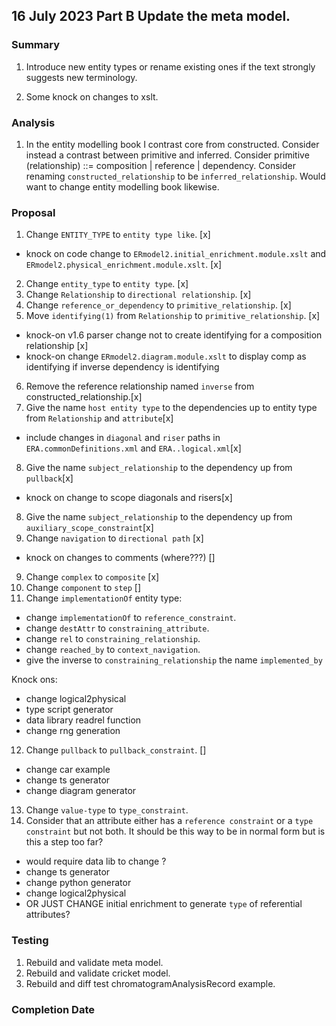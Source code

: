 
## 16 July 2023 Part B Update the meta model.

### Summary  
1. Introduce new entity types or rename existing ones if the text strongly suggests new terminology. 

2. Some knock on changes to xslt.

### Analysis
1. In the entity modelling book I contrast core from constructed. Consider instead a contrast between primitive and inferred.
Consider primitive (relationship) ::= composition | reference | dependency. 
Consider renaming `constructed_relationship` to be `inferred_relationship`.
Would want to change entity modelling book likewise.   

### Proposal

1. Change `ENTITY_TYPE` to `entity type like`. [x]
- knock on code change to `ERmodel2.initial_enrichment.module.xslt` and `ERmodel2.physical_enrichment.module.xslt`. [x]

2. Change `entity_type` to `entity type`. [x]
3. Change `Relationship` to `directional relationship`. [x]
4. Change `reference_or_dependency` to `primitive_relationship`. [x]
5. Move `identifying(1)` from `Relationship` to `primitive_relationship`. [x]
- knock-on v1.6 parser change not to create identifying for a composition relationship [x]
- knock-on change `ERmodel2.diagram.module.xslt` to display comp as identifying if inverse dependency is identifying
6. Remove the reference relationship named `inverse` from constructed_relationship.[x]
7. Give the name `host entity type` to the dependencies up to entity type from `Relationship` and `attribute`[x]
- include changes in `diagonal` and `riser` paths in `ERA.commonDefinitions.xml` and `ERA..logical.xml`[x]
8. Give the name `subject_relationship` to the dependency up from `pullback`[x]
- knock on change to scope diagonals and risers[x]
8. Give the name `subject_relationship` to the dependency up from `auxiliary_scope_constraint`[x]
8. Change `navigation` to `directional path` [x]
- knock on changes to comments (where???) []
9. Change `complex` to `composite` [x]
10. Change `component` to `step` []
11. Change `implementationOf` entity type:
- change `implementationOf` to `reference_constraint`. 
- change `destAttr` to `constraining_attribute`.
- change `rel` to `constraining_relationship`.
- change `reached_by` to `context_navigation`.
- give the inverse to `constraining_relationship` the name `implemented_by`

Knock ons:
- change logical2physical
- type script generator 
- data library readrel function
- change rng generation
 
12. Change `pullback` to `pullback_constraint`. []
- change car example
- change ts generator
- change diagram generator
13. Change `value-type` to `type_constraint`. 
14. Consider that an attribute either has a `reference constraint` or a `type constraint` but not both. 
It should be this way to be in normal form but is this a step too far?
- would require data lib to change ? 
- change ts generator
- change python generator
- change logical2physical
- OR JUST CHANGE initial enrichment to generate `type` of referential attributes? 

### Testing
1. Rebuild and validate meta model.
2. Rebuild and validate cricket model.
3. Rebuild and diff test chromatogramAnalysisRecord example.

### Completion Date


